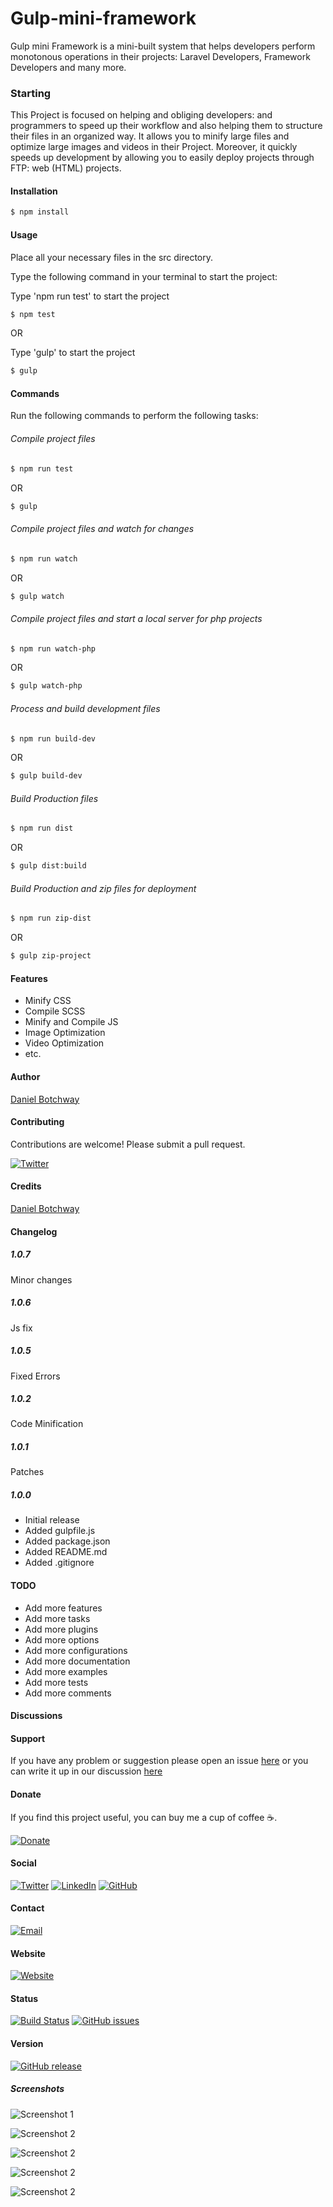 # Gulp-mini-framework

Gulp mini Framework is a mini-built system that helps developers perform monotonous operations in their projects: Laravel Developers, Framework Developers and many more.

### Starting

This Project is focused on helping and obliging developers: and programmers to speed up their workflow and also helping them to structure their files in an organized way. It allows you to minify large files and optimize large images and videos in their Project. Moreover, it quickly speeds up development by allowing you to easily deploy projects through FTP: web (HTML) projects.

#### Installation

```bash
$ npm install
```

#### Usage

Place all your necessary files in the src directory.

Type the following command in your terminal to start the project:

Type 'npm run test' to start the project

```bash
$ npm test
```

OR

Type 'gulp' to start the project

```bash
$ gulp
```

#### Commands

Run the following commands to perform the following tasks:

###### Compile project files

```bash
$ npm run test
```

OR

```bash
$ gulp
```

###### Compile project files and watch for changes

```bash
$ npm run watch
```

OR

```bash
$ gulp watch
```

###### Compile project files and start a local server for php projects

```bash
$ npm run watch-php
```

OR

```bash
$ gulp watch-php
```

###### Process and build development files

```bash
$ npm run build-dev
```

OR

```bash
$ gulp build-dev
```

###### Build Production files

```bash
$ npm run dist
```

OR

```bash
$ gulp dist:build
```

###### Build Production and zip files for deployment

```bash
$ npm run zip-dist
```

OR

```bash
$ gulp zip-project
```

#### Features

- Minify CSS
- Compile SCSS
- Minify and Compile JS
- Image Optimization
- Video Optimization
- etc.

#### Author

[Daniel Botchway](http://github.com/BhoiDanny)

#### Contributing

Contributions are welcome! Please submit a pull request.

[![Twitter](https://img.shields.io/badge/Github-Gulp_Mini_Framework-blue.svg)](http://github.com/BhoiDanny/gulp-mini-framework/)

#### Credits

[Daniel Botchway](http://gihub.com/BhoiDanny)

#### Changelog

##### 1.0.7

Minor changes

##### 1.0.6

Js fix

##### 1.0.5

Fixed Errors

##### 1.0.2

Code Minification

##### 1.0.1

Patches

##### 1.0.0

- Initial release
- Added gulpfile.js
- Added package.json
- Added README.md
- Added .gitignore

#### TODO

- Add more features
- Add more tasks
- Add more plugins
- Add more options
- Add more configurations
- Add more documentation
- Add more examples
- Add more tests
- Add more comments

#### Discussions

#### Support

If you have any problem or suggestion please open an issue [here](https://github.com/BhoiDanny/gulp-mini-framework/issues) or you can write it up in our discussion [here](https://github.com/BhoiDanny/gulp-mini-framework/discussions/8)

#### Donate

If you find this project useful, you can buy me a cup of coffee :coffee:.

[![Donate](https://img.shields.io/badge/Send-Wave%20%20+233554130056-green.svg)](tel:+233554130056)

#### Social

[![Twitter](https://img.shields.io/badge/Twitter-%40Cypherios1-blue.svg)](https://twitter.com/Cypherios1)
[![LinkedIn](https://img.shields.io/badge/LinkedIn-%40BhoiDanny-blue.svg)](https://linkedin.com/in/daniel-botchway)
[![GitHub](https://img.shields.io/badge/GitHub-%40BhoiDanny-green.svg)](https://github.com/BhoiDanny)

#### Contact

[![Email](https://img.shields.io/badge/Email-%40BhoiDanny-blue.svg)](mailto:brownssmith899@gmail.com)

#### Website

[![Website](https://img.shields.io/badge/Website-%40BhoiDanny-blue.svg)](http://github.com/BhoiDanny)

#### Status

[![Build Status](https://travis-ci.org/BhoiDanny/gulp-mini-framework.svg?branch=main)](https://github.com/BhoiDanny/gulp-mini-framework)
[![GitHub issues](https://img.shields.io/github/issues/BhoiDanny/gulp-mini-framework.svg)](https://github.com/BhoiDanny/gulp-mini-framework/issues)

<!-- #### Downloads

[![GitHub All Releases](https://img.shields.io/github/downloads/BhoiDanny/gulp-mini-framework/total.svg)]() -->

#### Version

[![GitHub release](https://img.shields.io/github/release/BhoiDanny/gulp-mini-framework.svg)]()

##### Screenshots

![Screenshot 1](https://github.com/BhoiDanny/gulp-mini-framework/blob/main/screenshot/1.png)

![Screenshot 2](https://github.com/BhoiDanny/gulp-mini-framework/blob/main/screenshot/2.png)

![Screenshot 2](https://github.com/BhoiDanny/gulp-mini-framework/blob/main/screenshot/3.png)

![Screenshot 2](https://github.com/BhoiDanny/gulp-mini-framework/blob/main/screenshot/4.png)

![Screenshot 2](https://github.com/BhoiDanny/gulp-mini-framework/blob/main/screenshot/5.png)
